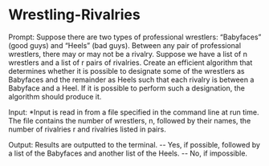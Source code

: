 # Wrestling-Rivalries

Prompt:
Suppose there are two types of professional wrestlers: “Babyfaces” (good guys) and “Heels” (bad guys). 
Between any pair of professional wrestlers, there may or may not be a rivalry. 
Suppose we have a list of n wrestlers and a list of r pairs of rivalries. 
Create an efficient algorithm that determines whether it is possible to designate some of the wrestlers 
as Babyfaces and the remainder as Heels such that each rivalry is between a Babyface and a Heel. 
If it is possible to perform such a designation, the algorithm should produce it.

Input: 
*Input is read in from a file specified in the command line at run time. 
The file contains the number of wrestlers, n, followed by their names, 
the number of rivalries r and rivalries listed in pairs.

Output: 
Results are outputted to the terminal.
-- Yes, if possible, followed by a list of the Babyfaces and another list of the Heels.
-- No, if impossible.
